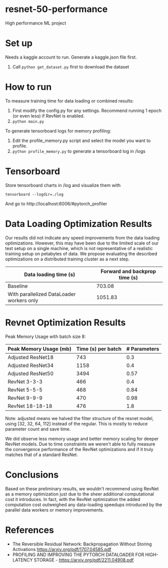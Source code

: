 # resnet-50-performance
High performance ML project

# Set up 

Needs a kaggle account to run. Generate a kaggle.json file first.

1. Call ```python get_dataset.py``` first to download the dataset


# How to run

To measure training time for data loading or combined results:
1. First modify the config.py for any settings. Recommend running 1 epoch (or even less) if RevNet is enabled.
2. ```python main.py```


To generate tensorboard logs for memory profiling:
1. Edit the profile_memory.py script and select the model you want to profile.
2. ```python profile_memory.py``` to generate a tensorboard log in /logs

# Tensorboard

Store tensorboard charts in /log and visualize them with

```
tensorboard --logdir=./log
```

And go to http://localhost:6006/#pytorch_profiler


# Data Loading Optimization Results

Our results did not indicate any speed improvements from the data loading optimizations. However, this may have been due to the limited scale of our test setup on a single machine, which is not representative of a realistic training setup on petabytes of data. We propose evaluating the described optimizations on a distributed training cluster as a next step.  

 | Data loading time (s) | Forward and backprop time (s) |
 |-----------------------|---------------------------|
 |Baseline | 703.08 | 1266.58 |
 |With parallelized DataLoader workers only | 1051.83 | 1139.75 |


# Revnet Optimization Results

Peak Memory Usage with batch size 8:

| Peak Memory Usage (mb) | Time (s) per batch | \# Parameters |
|------------------------|--------------------|---------------|
| Adjusted ResNet18 | 743 | 0.3 | 746,436 |
| Adjusted ResNet34 | 1158 | 0.4 | 1,393,476 |
| Adjusted ResNet50 | 3494 | 0.57 | 1,581,700 |
| RevNet 3-3-3 | 466 | 0.4 | 476,020  |
| RevNet 5-5-5 | 468 | 0.84 | 796,468  |
| RevNet 9-9-9 | 470 | 0.98 | 1,437,364  |
| RevNet 18-18-18 | 476 | 1.8 | 2,879,380  |

Note: adjusted means we halved the filter structure of the resnet model, using [32, 32, 64, 112] instead of the regular. This is mostly to reduce parameter count and save time.  

We did observe less memory usage and better memory scaling for deeper RevNet models. Due to time constraints we weren't able to fully measure the convergence performance of the RevNet optimizations and if it truly matches that of a standard ResNet.  

# Conclusions

Based on these preliminary results, we wouldn't recommend using RevNet as a memory optimization just due to the sheer additional computational cost it introduces. In fact, with the RevNet optimization the added computation cost outweighed any data-loading speedups introduced by the parallel data workers or memory improvements. 

# References

- The Reversible Residual Network: Backpropagation Without Storing Activations https://arxiv.org/pdf/1707.04585.pdf
- PROFILING AND IMPROVING THE PYTORCH DATALOADER FOR HIGH-LATENCY STORAGE - https://arxiv.org/pdf/2211.04908.pdf 